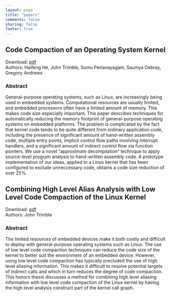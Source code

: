 ```yaml
---
layout: page
title: "papers"
comments: false
sharing: false
footer: true
---
```

## Code Compaction of an Operating System Kernel

Download: [pdf](/assets/pages/papers/code_compaction_kernel.pdf) <br>
Authors: Haifeng He, John Trimble, Somu Perianayagam, Saumya Debray, Gregory Andrews

### Abstract

General-purpose operating systems, such as Linux, are increasingly being used in embedded systems. Computational resources are usually limited, and embedded processors often have a limited amount of memory. This makes code size especially important. This paper describes techniques for automatically reducing the memory footprint of general-purpose operating systems on embedded platforms. The problem is complicated by the fact that kernel code tends to be quite different from ordinary application code, including the presence of significant amount of hand-written assembly code, multiple entry points, implicit control flow paths involving interrupt handlers, and a significant amount of indirect control flow via function pointers. We use a novel “approximate decompilation” technique to apply source-level program analysis to hand-written assembly code. A prototype implementation of our ideas, applied to a Linux kernel that has been configured to exclude unneccessary code, obtains a code size reduction of over 25%.

## Combining High Level Alias Analysis with Low Level Code Compaction of the Linux Kernel

Download: [pdf](/assets/pages/papers/honors_thesis.pdf) <br>
Authors: John Trimble

### Abstract

The limited resources of embedded devices make it both costly and difficult to deploy with general-purpose operating systems such as Linux. The use of low level code compaction techniques can reduce the code size of the kernel to better suit the environment of an embedded device. However, using low level code compaction has typically precluded the use of high level aliasing information. This makes it difficult to resolve potential targets of indirect calls and which in turn reduces the degree of code compaction. This honors thesis discusses a method for combining high level aliasing information with low level code compaction of the Linux kernel by having the high level analysis construct part of the kernel call graph.